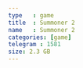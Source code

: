 ```yaml
---
type   : game
title  : Summoner 2
name   : Summoner 2
categories: [game]
telegram : 1581
size: 2.3 GB
---
```



